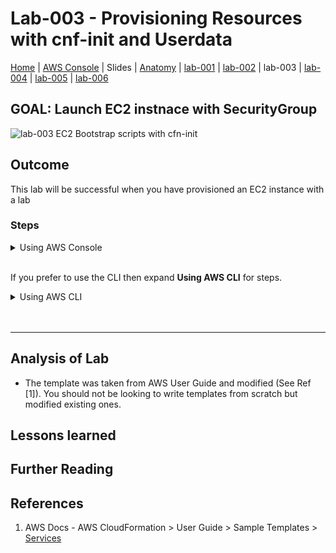 # Lab-003 - Provisioning Resources with cnf-init and Userdata

[Home](../README.md) |
[AWS Console](https://console.aws.amazon.com) |
Slides |
[Anatomy](anatomy.md) |
[lab-001](lab-001.md) |
[lab-002](lab-002.md) |
lab-003 |
[lab-004](lab-004.md) |
[lab-005](lab-005.md) |
[lab-006](lab-006.md)

## GOAL: Launch EC2 instnace with SecurityGroup


![lab-003 EC2 Bootstrap scripts with cfn-init](https://raw.githubusercontent.com/sunil-tailor/lab_cloudformation/master/diagrams/lab-003-g1.png)

## Outcome
This lab will be successful when you have provisioned an EC2 instance with a lab

### Steps

<details>
<summary>Using AWS Console</summary>
<br/>

__ALL services > Management Tools > CloudFormation__
- Click __'Create Stack'__ Button

__Select template:__
- Choose __"Upload a template to Amazon S3"__
- Upload file "lab-003-g1.yaml"
- Click __"Next"__

__Specify Details:__
- Stack Details > __Stack Name__ : `lab-003-<YOUR NAME>`
- Parameters:
   - InstanceType: `t2.nano`
   - KeyName: `pg19-meetup`
   - ServerName: `pg19-<YOUR NAME>`
   - SSHLocation: `0.0.0.0/0`
- Click __'Next'__

__Options:__
- Permissions > IAM Role: `pg19meetupLabsRole`
- Click __'Next'__

__Review:__
- Check the settings
- Click __'Create'__
</details>

<br/>

If you prefer to use the CLI then expand __Using AWS CLI__ for steps.

<details>
 <summary>Using AWS CLI</summary>

</details>

<br/>
<br/>

---

## Analysis of Lab
* The template was taken from AWS User Guide and modified (See Ref [1]). You should not be looking to write templates from scratch but modified existing ones.



## Lessons learned


## Further Reading


## References
1. AWS Docs - AWS CloudFormation > User Guide > Sample Templates > [Services](https://docs.aws.amazon.com/AWSCloudFormation/latest/UserGuide/sample-templates-services-us-east-1.html) 